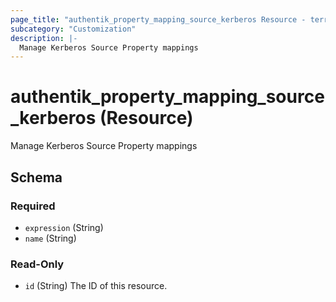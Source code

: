 ```yaml
---
page_title: "authentik_property_mapping_source_kerberos Resource - terraform-provider-authentik"
subcategory: "Customization"
description: |-
  Manage Kerberos Source Property mappings
---
```


# authentik_property_mapping_source_kerberos (Resource)

Manage Kerberos Source Property mappings



<!-- schema generated by tfplugindocs -->
## Schema

### Required

- `expression` (String)
- `name` (String)

### Read-Only

- `id` (String) The ID of this resource.
